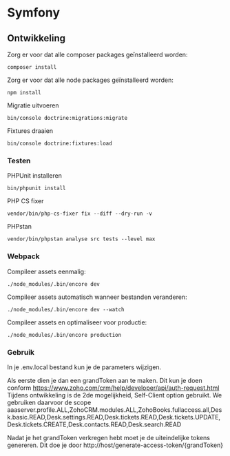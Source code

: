 # Symfony

## Ontwikkeling

Zorg er voor dat alle composer packages geïnstalleerd worden:

```
composer install
```

Zorg er voor dat alle node packages geïnstalleerd worden:
```
npm install
```

Migratie uitvoeren
```
bin/console doctrine:migrations:migrate
```

Fixtures draaien
```
bin/console doctrine:fixtures:load
```
### Testen
PHPUnit installeren
```
bin/phpunit install
```

PHP CS fixer
```
vendor/bin/php-cs-fixer fix --diff --dry-run -v
```

PHPstan
```
vendor/bin/phpstan analyse src tests --level max
```


### Webpack
Compileer assets eenmalig:
```
./node_modules/.bin/encore dev
```
Compileer assets automatisch wanneer bestanden veranderen:
```
./node_modules/.bin/encore dev --watch
```
Compileer assets en optimaliseer voor productie:
```
./node_modules/.bin/encore production
```

### Gebruik

In je .env.local bestand kun je de parameters wijzigen.

Als eerste dien je dan een grandToken aan te maken.
Dit kun je doen conform 
https://www.zoho.com/crm/help/developer/api/auth-request.html
Tijdens ontwikkeling is de 2de mogelijkheid, Self-Client option gebruikt.
We gebruiken daarvoor de scope
aaaserver.profile.ALL,ZohoCRM.modules.ALL,ZohoBooks.fullaccess.all,Desk.basic.READ,Desk.settings.READ,Desk.tickets.READ,Desk.tickets.UPDATE,Desk.tickets.CREATE,Desk.contacts.READ,Desk.search.READ

Nadat je het grandToken verkregen hebt moet je de
uiteindelijke tokens genereren. Dit doe je door
http://host/generate-access-token/{grandToken}


